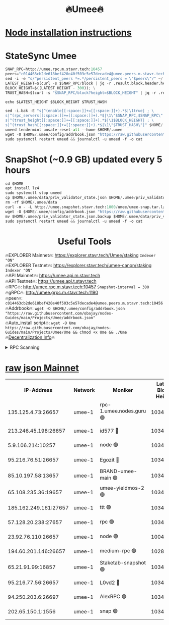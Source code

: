 <h1 align="center"> 🔥Umee🔥</h1>


[Node installation instructions](https://github.com/obajay/nodes-Guides/tree/main/Projects/Umee)
=
# StateSync Umee
```python
SNAP_RPC=http://umee.rpc.m.stavr.tech:10457
peers="c014463cb2de618bef420e40f503c5e57decade4@umee.peers.m.stavr.tech:10456"
sed -i -e "s/^persistent_peers *=.*/persistent_peers = \"$peers\"/" ~/.umee/config/config.toml
LATEST_HEIGHT=$(curl -s $SNAP_RPC/block | jq -r .result.block.header.height); \
BLOCK_HEIGHT=$((LATEST_HEIGHT - 300)); \
TRUST_HASH=$(curl -s "$SNAP_RPC/block?height=$BLOCK_HEIGHT" | jq -r .result.block_id.hash)

echo $LATEST_HEIGHT $BLOCK_HEIGHT $TRUST_HASH

sed -i.bak -E "s|^(enable[[:space:]]+=[[:space:]]+).*$|\1true| ; \
s|^(rpc_servers[[:space:]]+=[[:space:]]+).*$|\1\"$SNAP_RPC,$SNAP_RPC\"| ; \
s|^(trust_height[[:space:]]+=[[:space:]]+).*$|\1$BLOCK_HEIGHT| ; \
s|^(trust_hash[[:space:]]+=[[:space:]]+).*$|\1\"$TRUST_HASH\"|" $HOME/.umee/config/config.toml
umeed tendermint unsafe-reset-all --home $HOME/.umee
wget -O $HOME/.umee/config/addrbook.json "https://raw.githubusercontent.com/obajay/nodes-Guides/main/Projects/Umee/addrbook.json"
sudo systemctl restart umeed && journalctl -u umeed -f -o cat
```
# SnapShot (~0.9 GB) updated every 5 hours
```python
cd $HOME
apt install lz4
sudo systemctl stop umeed
cp $HOME/.umee/data/priv_validator_state.json $HOME/.umee/priv_validator_state.json.backup
rm -rf $HOME/.umee/data
curl -o - -L http://umee.snapshot.stavr.tech:1000/umee/umee-snap.tar.lz4 | lz4 -c -d - | tar -x -C $HOME/.umee --strip-components 2
wget -O $HOME/.umee/config/addrbook.json "https://raw.githubusercontent.com/obajay/nodes-Guides/main/Projects/Umee/addrbook.json"
mv $HOME/.umee/priv_validator_state.json.backup $HOME/.umee/data/priv_validator_state.json
sudo systemctl restart umeed && journalctl -u umeed -f -o cat
```
 <h1 align="center"> Useful Tools</h1>

🔥EXPLORER Mainnet🔥:      https://explorer.stavr.tech/Umee/staking             `Indexer "ON"` \
🔥EXPLORER Testnet🔥:        https://explorer.stavr.tech/umee-canon/staking      `Indexer "ON"` \
🔥API Mainnet🔥:                   https://umee.api.m.stavr.tech \
🔥API Testnet🔥:                     https://umee.api.t.stavr.tech \
🔥RPC🔥:                                   http://umee.rpc.m.stavr.tech:10457                     `Snapshot-interval = 300` \
🔥gRPC🔥:                              http://umee.grpc.m.stavr.tech:1190 \
🔥peer🔥:                     `c014463cb2de618bef420e40f503c5e57decade4@umee.peers.m.stavr.tech:10456` \
🔥Addrbook🔥:    ```wget -O $HOME/.umee/config/addrbook.json "https://raw.githubusercontent.com/obajay/nodes-Guides/main/Projects/Umee/addrbook.json"``` \
🔥Auto_install script🔥: ```wget -O Ume https://raw.githubusercontent.com/obajay/nodes-Guides/main/Projects/Umee/Ume && chmod +x Ume && ./Ume``` \
🔥[Decentralization Info](https://github.com/obajay/StateSync-snapshots/tree/main/Projects/Umee/Decentralization)🔥

<details>
<summary>RPC Scanning</summary>

<h2 align="center"> We scan nodes in real time every 4 hours. And we provide the final result of RPC endpoints.
We cannot influence the operation of these nodes in any way. </h2>


```python
If Voting Power is higher than 0 --> then the Node is a validator of the network and may be subject to attack and be a potential threat to the chain.
```
```python
We marked such validators with a red symbol
```

</details>

[raw json Mainnet](https://rpc-check.umeem.stavr.tech/umeem/rpc-umeem-result.json)
=



<table><tr><th>IP-Address</th><th>Network</th><th>Moniker</th><th>Latest Block Height</th><th>Earliest Block Height</th><th>Catching Up</th><th>Tx Index</th><th>Voting Power</th><th>Scan Time</th></tr><tr><td>135.125.4.73:26657</td><td>umee-1</td><td>rpc-1.umee.nodes.guru 🟢</td><td>10342417</td><td>5167386</td><td>False</td><td>on</td><td>0</td><td>2024-01-28T18:11:33.620161959UTC</td></tr><tr><td>213.246.45.198:26657</td><td>umee-1</td><td>id577 🔴</td><td>10342405</td><td>7100001</td><td>False</td><td>on</td><td>35104862</td><td>2024-01-28T18:10:17.766642209UTC</td></tr><tr><td>5.9.106.214:10257</td><td>umee-1</td><td>node 🟢</td><td>10342413</td><td>7942001</td><td>False</td><td>on</td><td>0</td><td>2024-01-28T18:11:09.905653315UTC</td></tr><tr><td>95.216.76.51:26657</td><td>umee-1</td><td>Egozit 🔴</td><td>10342417</td><td>8262001</td><td>False</td><td>off</td><td>38386193</td><td>2024-01-28T18:11:33.216581696UTC</td></tr><tr><td>85.10.197.58:13657</td><td>umee-1</td><td>BRAND-umee-main 🟢</td><td>10342408</td><td>8427832</td><td>False</td><td>on</td><td>0</td><td>2024-01-28T18:10:35.285861283UTC</td></tr><tr><td>65.108.235.36:19657</td><td>umee-1</td><td>umee-yieldmos-2 🟢</td><td>10342398</td><td>9575548</td><td>False</td><td>on</td><td>0</td><td>2024-01-28T18:09:38.502885479UTC</td></tr><tr><td>185.162.249.161:27657</td><td>umee-1</td><td>ttt 🟢</td><td>10342411</td><td>9733423</td><td>False</td><td>on</td><td>0</td><td>2024-01-28T18:10:58.511506069UTC</td></tr><tr><td>57.128.20.238:27657</td><td>umee-1</td><td>rpc 🟢</td><td>10342415</td><td>9880933</td><td>False</td><td>on</td><td>0</td><td>2024-01-28T18:11:18.480093695UTC</td></tr><tr><td>23.92.76.110:26657</td><td>umee-1</td><td>node 🟢</td><td>10046600</td><td>9953901</td><td>False</td><td>on</td><td>0</td><td>2024-01-28T18:12:12.360444636UTC</td></tr><tr><td>194.60.201.146:26657</td><td>umee-1</td><td>medium-rpc 🟢</td><td>10289614</td><td>9984137</td><td>False</td><td>on</td><td>0</td><td>2024-01-28T18:10:26.443074157UTC</td></tr><tr><td>65.21.91.99:16857</td><td>umee-1</td><td>Staketab-snapshot 🟢</td><td>10342409</td><td>9992001</td><td>False</td><td>off</td><td>0</td><td>2024-01-28T18:10:45.983243986UTC</td></tr><tr><td>95.216.77.56:26657</td><td>umee-1</td><td>L0vd2 🔴</td><td>10342420</td><td>10242420</td><td>False</td><td>off</td><td>37501093</td><td>2024-01-28T18:11:51.003739021UTC</td></tr><tr><td>94.250.203.6:26697</td><td>umee-1</td><td>AlexRPC 🟢</td><td>10342405</td><td>10260001</td><td>False</td><td>on</td><td>0</td><td>2024-01-28T18:10:30.988595915UTC</td></tr><tr><td>202.65.150.1:1556</td><td>umee-1</td><td>snap 🟢</td><td>10342413</td><td>10338607</td><td>False</td><td>on</td><td>0</td><td>2024-01-28T18:11:07.631280960UTC</td></tr></table>
